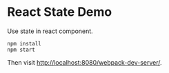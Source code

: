 React State Demo
======================

Use state in react component.

```
npm install
npm start
```

Then visit <http://localhost:8080/webpack-dev-server/>.